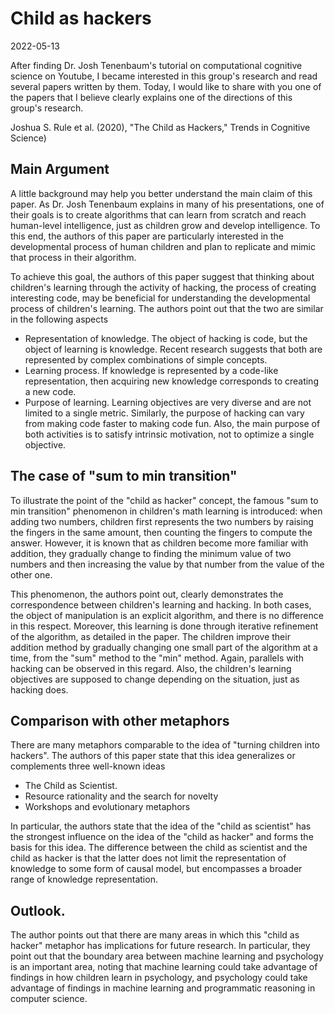 # Child as hackers
2022-05-13

After finding Dr. Josh Tenenbaum's tutorial on computational cognitive science on Youtube, I became interested in this group's research and read several papers written by them. Today, I would like to share with you one of the papers that I believe clearly explains one of the directions of this group's research.

Joshua S. Rule et al. (2020), "The Child as Hackers," Trends in Cognitive Science)

## Main Argument
A little background may help you better understand the main claim of this paper. As Dr. Josh Tenenbaum explains in many of his presentations, one of their goals is to create algorithms that can learn from scratch and reach human-level intelligence, just as children grow and develop intelligence. To this end, the authors of this paper are particularly interested in the developmental process of human children and plan to replicate and mimic that process in their algorithm.

To achieve this goal, the authors of this paper suggest that thinking about children's learning through the activity of hacking, the process of creating interesting code, may be beneficial for understanding the developmental process of children's learning. The authors point out that the two are similar in the following aspects

- Representation of knowledge. The object of hacking is code, but the object of learning is knowledge. Recent research suggests that both are represented by complex combinations of simple concepts.
- Learning process. If knowledge is represented by a code-like representation, then acquiring new knowledge corresponds to creating a new code.
- Purpose of learning. Learning objectives are very diverse and are not limited to a single metric. Similarly, the purpose of hacking can vary from making code faster to making code fun. Also, the main purpose of both activities is to satisfy intrinsic motivation, not to optimize a single objective.

## The case of  "sum to min transition"
To illustrate the point of the "child as hacker" concept, the famous "sum to min transition" phenomenon in children's math learning is introduced: when adding two numbers, children first represents the two numbers by raising the fingers in the same amount, then counting the fingers to compute the answer. However, it is known that as children become more familiar with addition, they gradually change to finding the minimum value of two numbers and then increasing the value by that number from the value of the other one.

This phenomenon, the authors point out, clearly demonstrates the correspondence between children's learning and hacking. In both cases, the object of manipulation is an explicit algorithm, and there is no difference in this respect. Moreover, this learning is done through iterative refinement of the algorithm, as detailed in the paper. The children improve their addition method by gradually changing one small part of the algorithm at a time, from the "sum" method to the "min" method. Again, parallels with hacking can be observed in this regard. Also, the children's learning objectives are supposed to change depending on the situation, just as hacking does.

## Comparison with other metaphors
There are many metaphors comparable to the idea of "turning children into hackers". The authors of this paper state that this idea generalizes or complements three well-known ideas

- The Child as Scientist.
- Resource rationality and the search for novelty
- Workshops and evolutionary metaphors

In particular, the authors state that the idea of the "child as scientist" has the strongest influence on the idea of the "child as hacker" and forms the basis for this idea. The difference between the child as scientist and the child as hacker is that the latter does not limit the representation of knowledge to some form of causal model, but encompasses a broader range of knowledge representation.


## Outlook.
The author points out that there are many areas in which this "child as hacker" metaphor has implications for future research. In particular, they point out that the boundary area between machine learning and psychology is an important area, noting that machine learning could take advantage of findings in how children learn in psychology, and psychology could take advantage of findings in machine learning and programmatic reasoning in computer science.
